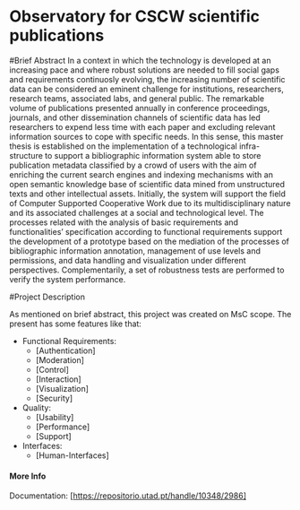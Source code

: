 Observatory for CSCW scientific publications
===========================================

#Brief Abstract
In a context in which the technology is developed at an increasing pace and where robust solutions are needed to fill social gaps and requirements continuosly evolving, the increasing number of scientific data can be considered an eminent challenge for institutions, researchers, research teams, associated labs, and general public. The remarkable volume of publications presented annually in conference proceedings, journals, and other dissemination channels of scientific data has led researchers to expend less time with each paper and excluding relevant information sources to cope with specific needs. In this sense, this master thesis is established on the implementation of a technological infra-structure to support a bibliographic information system able to store publication metadata classified by a crowd of users with the aim of enriching the current search engines and indexing mechanisms with an open semantic knowledge base of scientific data mined from unstructured texts and other intellectual assets. Initially, the system will support the field of Computer Supported Cooperative Work due to its multidisciplinary nature and its associated challenges at a social and technological level. The processes related with the analysis of basic requirements and functionalities’ specification according to functional requirements support the development of a prototype based on the mediation of the processes of bibliographic information annotation, management of use levels and permissions, and data handling and visualization under different perspectives. Complementarily, a set of robustness tests are performed to verify the system performance.

#Project Description

As mentioned on brief abstract, this project was created on MsC scope. The present has some features like that:

- Functional Requirements:
  - [Authentication]
  - [Moderation]
  - [Control]
  - [Interaction]
  - [Visualization]
  - [Security]  
- Quality:
  - [Usability]
  - [Performance]
  - [Support]
- Interfaces:
  - [Human-Interfaces]

#### More Info

Documentation: [https://repositorio.utad.pt/handle/10348/2986]
